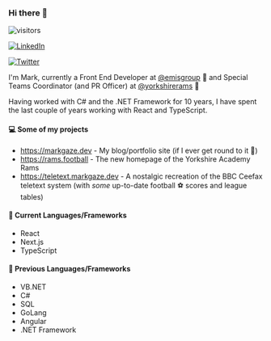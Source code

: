 ### Hi there 👋

![visitors](https://visitor-badge.glitch.me/badge?page_id=markgaze.markgaze)

[![LinkedIn](https://img.shields.io/badge/LinkedIn-markgaze-blue?style=social&logo=LinkedIn)](https://www.linkedin.com/in/markgaze/)

[![Twitter](https://img.shields.io/badge/Twitter-BlueAndWhiteOwl-blue?style=social&logo=Twitter)](https://twitter.com/BlueAndWhiteOwl)


I'm Mark, currently a Front End Developer at [@emisgroup](https://github.com/emisgroup) 🏢 and Special Teams Coordinator (and PR Officer) at [@yorkshirerams](https://github.com/yorkshirerams) 🏈

Having worked with C# and the .NET Framework for 10 years, I have spent the last couple of years working with React and TypeScript.

#### 💻 Some of my projects

- https://markgaze.dev - My blog/portfolio site (if I ever get round to it 🙈)
- https://rams.football - The new homepage of the Yorkshire Academy Rams
- https://teletext.markgaze.dev - A nostalgic recreation of the BBC Ceefax teletext system (with _some_ up-to-date football ⚽ scores and league tables)

#### 🎉 Current Languages/Frameworks

- React
- Next.js
- TypeScript

#### 📆 Previous Languages/Frameworks

- VB.NET
- C#
- SQL
- GoLang
- Angular
- .NET Framework
